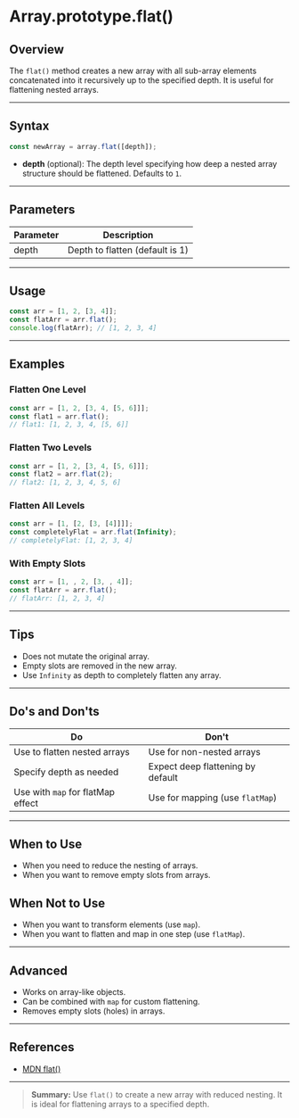 # Array.prototype.flat()

## Overview

The `flat()` method creates a new array with all sub-array elements concatenated into it recursively up to the specified depth. It is useful for flattening nested arrays.

---

## Syntax

```js
const newArray = array.flat([depth]);
```

- **depth** (optional): The depth level specifying how deep a nested array structure should be flattened. Defaults to `1`.

---

## Parameters

| Parameter | Description                     |
| --------- | ------------------------------- |
| depth     | Depth to flatten (default is 1) |

---

## Usage

```js
const arr = [1, 2, [3, 4]];
const flatArr = arr.flat();
console.log(flatArr); // [1, 2, 3, 4]
```

---

## Examples

### Flatten One Level

```js
const arr = [1, 2, [3, 4, [5, 6]]];
const flat1 = arr.flat();
// flat1: [1, 2, 3, 4, [5, 6]]
```

### Flatten Two Levels

```js
const arr = [1, 2, [3, 4, [5, 6]]];
const flat2 = arr.flat(2);
// flat2: [1, 2, 3, 4, 5, 6]
```

### Flatten All Levels

```js
const arr = [1, [2, [3, [4]]]];
const completelyFlat = arr.flat(Infinity);
// completelyFlat: [1, 2, 3, 4]
```

### With Empty Slots

```js
const arr = [1, , 2, [3, , 4]];
const flatArr = arr.flat();
// flatArr: [1, 2, 3, 4]
```

---

## Tips

- Does not mutate the original array.
- Empty slots are removed in the new array.
- Use `Infinity` as depth to completely flatten any array.

---

## Do's and Don'ts

| Do                                | Don't                             |
| --------------------------------- | --------------------------------- |
| Use to flatten nested arrays      | Use for non-nested arrays         |
| Specify depth as needed           | Expect deep flattening by default |
| Use with `map` for flatMap effect | Use for mapping (use `flatMap`)   |

---

## When to Use

- When you need to reduce the nesting of arrays.
- When you want to remove empty slots from arrays.

## When Not to Use

- When you want to transform elements (use `map`).
- When you want to flatten and map in one step (use `flatMap`).

---

## Advanced

- Works on array-like objects.
- Can be combined with `map` for custom flattening.
- Removes empty slots (holes) in arrays.

---

## References

- [MDN flat()](https://developer.mozilla.org/en-US/docs/Web/JavaScript/Reference/Global_Objects/Array/flat)

---

> **Summary:**
> Use `flat()` to create a new array with reduced nesting. It is ideal for flattening arrays to a specified depth.
